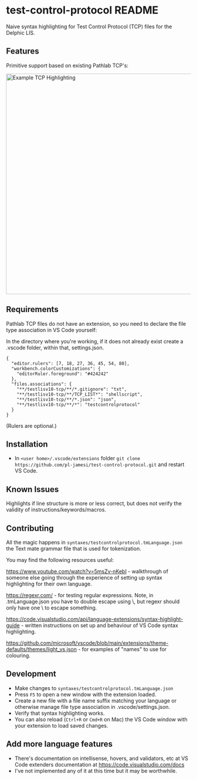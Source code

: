 # test-control-protocol README

Naive syntax highlighting for Test Control Protocol (TCP) files for the Delphic LIS.

## Features

Primitive support based on existing Pathlab TCP's:

<img src="https://github.com/pl-jamesi/test-control-protocol/blob/master/images/tcp-highlighting-example.png?raw=true" alt="Example TCP Highlighting" width="600px" />

## Requirements

Pathlab TCP files do not have an extension, so you need to declare the file type association in VS Code yourself:

In the directory where you're working, if it does not already exist create a .vscode folder, within that, settings.json.

```
{
  "editor.rulers": [7, 18, 27, 36, 45, 54, 80],
  "workbench.colorCustomizations": {
    "editorRuler.foreground": "#424242"
  },
  "files.associations": {
    "**/testlisv10-tcp/**/*.gitignore": "txt",
    "**/testlisv10-tcp/**/TCP_LIST*": "shellscript",
    "**/testlisv10-tcp/**/*.json": "json",
    "**/testlisv10-tcp/**/*": "testcontrolprotocol"
  }
}
```

(Rulers are optional.)

## Installation

- In `<user home>/.vscode/extensions` folder `git clone https://github.com/pl-jamesi/test-control-protocol.git` and restart VS Code.

## Known Issues

Highlights if line structure is more or less correct, but does not verify the validity of instructions/keywords/macros.

## Contributing

All the magic happens in `syntaxes/testcontrolprotocol.tmLanguage.json` the Text mate grammar file that is used for tokenization.

You may find the following resources useful:

https://www.youtube.com/watch?v=5msZv-nKebI - walkthrough of someone else going through the experience of setting up syntax highlighting for their own language.

https://regexr.com/ - for testing regular expressions. Note, in .tmLanguage.json you have to double escape using \\, but regexr should only have one \ to escape something.

https://code.visualstudio.com/api/language-extensions/syntax-highlight-guide - written instructions on set up and behaviour of VS Code syntax highlighting.

https://github.com/microsoft/vscode/blob/main/extensions/theme-defaults/themes/light_vs.json - for examples of "names" to use for colouring.

## Development

- Make changes to `syntaxes/testcontrolprotocol.tmLanguage.json`
- Press `F5` to open a new window with the extension loaded.
- Create a new file with a file name suffix matching your language or otherwise manage file type association in .vscode/settings.json.
- Verify that syntax highlighting works.
- You can also reload (`Ctrl+R` or `Cmd+R` on Mac) the VS Code window with your extension to load saved changes.

## Add more language features

- There's documentation on intellisense, hovers, and validators, etc at VS Code extenders documentation at https://code.visualstudio.com/docs
- I've not implemented any of it at this time but it may be worthwhile.
